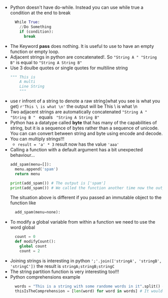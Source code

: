 - Python doesn't have do-while. Instead you can use while true a condition at the end to break
  ```python
    While True:
      //Do Something
      if (condition):
        break
  ```
- The Keyword **pass** does nothing. It is useful to use to have an empty function or empty loop. 
- Adjacent strings in python are concatenated!. So ```"String A " "String B"``` is equal to ```"String A String B"```
- Use 3 doulbe quotes or single quotes for multiline string
    ```python
    """ This is
        A multi
        Line String
        """
    ```
- use r infront of a string to denote a raw string(what you see is what you get) ``` r'This \ is what \n' ``` the output will be This \ is what \n
- Two adjacent strings are automatically concatenated ```"String A " "String B " ``` equals ``` "String A String B"```
- Python has a datatype called **byte** that has many of the capabilities of string, but it is a sequence of bytes rather than a sequence of unicode. You can can convert between string and byte using encode and decode. 
- You can multiply strings!!!
  - ``` result = 'a' * 3 ``` result now has the value ```'aaa'```
- Calling a function with a default argument has a bit unexpected behaviour... 
  ```python
  add_spam(menu=[]):
    menu.append('spam')
    return menu
  
  print(add_spam()) # The output is ['spam']
  print(add_spam()) # We called the function another time now the output is ['spam', 'spam']!!! That's because the menu argument is created exaclty once when the def statement is created. 
  ``` 
  The situation above is different if you passed an immutable object to the function like
    ```python 
      add_spam(menu=none):
    ```
- To modify a global variable from within a function we need to use the word global
  ```python
    count = 0
    def modifyCount():
      global count
      count = 2
  ```
- Joining strings is interesting in python ``` ';'.join(['stringA', 'stringB', 'stringC']) ``` the result is ```stringA;stringB;stringC```
- The string partition function is very interesting too!!!
- Python comprehensions example 
  ```python
    words = "This is a string with some randome words in it".split() # It would be  ['This', 'is', 'a', 'string', 'with'....]
    thisIsTheComprehension = [len(word) for word in words] # It would be [4, 2, a, 5, 4, .... ]
  ```
